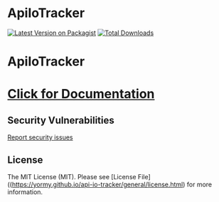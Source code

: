 # ApiIoTracker

[![Latest Version on Packagist](https://img.shields.io/packagist/v/mexion/api-io-tracker.svg?style=flat-square)](https://packagist.org/packages/mexion/api-io-tracker)
[![Total Downloads](https://img.shields.io/packagist/dt/mexion/api-io-tracker.svg?style=flat-square)](https://packagist.org/packages/mexion/api-io-tracker)

# ApiIoTracker

# [Click for Documentation](https://mexion.github.io/api-io-tracker/)

## Security Vulnerabilities
[Report security issues](https://yormy.github.io/api-io-tracker/general/report_security.html)

## License

The MIT License (MIT). Please see [License File]((https://yormy.github.io/api-io-tracker/general/license.html) for more information.
